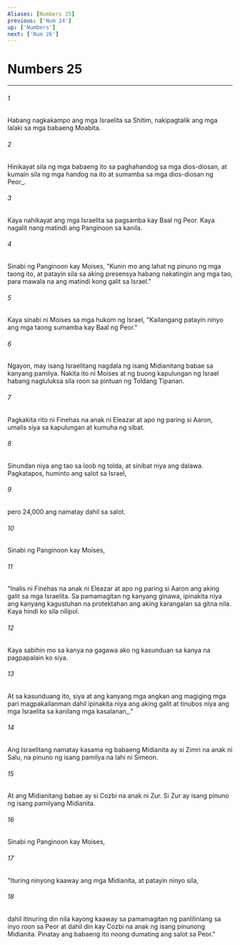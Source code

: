 ```yaml
---
Aliases: [Numbers 25]
previous: ['Num 24']
up: ['Numbers']
next: ['Num 26']
---
```

# Numbers 25

***






















###### 1 










Habang nagkakampo ang mga Israelita sa Shitim, nakipagtalik ang mga lalaki sa mga babaeng Moabita. 





















###### 2 










Hinikayat sila ng mga babaeng ito sa paghahandog sa mga dios-diosan, at kumain sila ng mga handog na ito at sumamba sa mga dios-diosan ng Peor_. 





















###### 3 










Kaya nahikayat ang mga Israelita sa pagsamba kay Baal ng Peor. Kaya nagalit nang matindi ang Panginoon sa kanila. 





















###### 4 










Sinabi ng Panginoon kay Moises, "Kunin mo ang lahat ng pinuno ng mga taong ito, at patayin sila sa aking presensya habang nakatingin ang mga tao, para mawala na ang matindi kong galit sa Israel." 





















###### 5 










Kaya sinabi ni Moises sa mga hukom ng Israel, "Kailangang patayin ninyo ang mga taong sumamba kay Baal ng Peor." 





















###### 6 










Ngayon, may isang Israelitang nagdala ng isang Midianitang babae sa kanyang pamilya. Nakita ito ni Moises at ng buong kapulungan ng Israel habang nagluluksa sila roon sa pintuan ng Toldang Tipanan. 





















###### 7 










Pagkakita rito ni Finehas na anak ni Eleazar at apo ng paring si Aaron, umalis siya sa kapulungan at kumuha ng sibat. 





















###### 8 










Sinundan niya ang tao sa loob ng tolda, at sinibat niya ang dalawa. Pagkatapos, huminto ang salot sa Israel, 





















###### 9 










pero 24,000 ang namatay dahil sa salot. 





















###### 10 










Sinabi ng Panginoon kay Moises, 





















###### 11 










"Inalis ni Finehas na anak ni Eleazar at apo ng paring si Aaron ang aking galit sa mga Israelita. Sa pamamagitan ng kanyang ginawa, ipinakita niya ang kanyang kagustuhan na protektahan ang aking karangalan sa gitna nila. Kaya hindi ko sila nilipol. 





















###### 12 










Kaya sabihin mo sa kanya na gagawa ako ng kasunduan sa kanya na pagpapalain ko siya. 





















###### 13 










At sa kasunduang ito, siya at ang kanyang mga angkan ang magiging mga pari magpakailanman dahil ipinakita niya ang aking galit at tinubos niya ang mga Israelita sa kanilang mga kasalanan_." 





















###### 14 










Ang Israelitang namatay kasama ng babaeng Midianita ay si Zimri na anak ni Salu, na pinuno ng isang pamilya na lahi ni Simeon. 





















###### 15 










At ang Midianitang babae ay si Cozbi na anak ni Zur. Si Zur ay isang pinuno ng isang pamilyang Midianita. 





















###### 16 










Sinabi ng Panginoon kay Moises, 





















###### 17 










"Ituring ninyong kaaway ang mga Midianita, at patayin ninyo sila, 





















###### 18 










dahil itinuring din nila kayong kaaway sa pamamagitan ng panlilinlang sa inyo roon sa Peor at dahil din kay Cozbi na anak ng isang pinunong Midianita. Pinatay ang babaeng ito noong dumating ang salot sa Peor."

